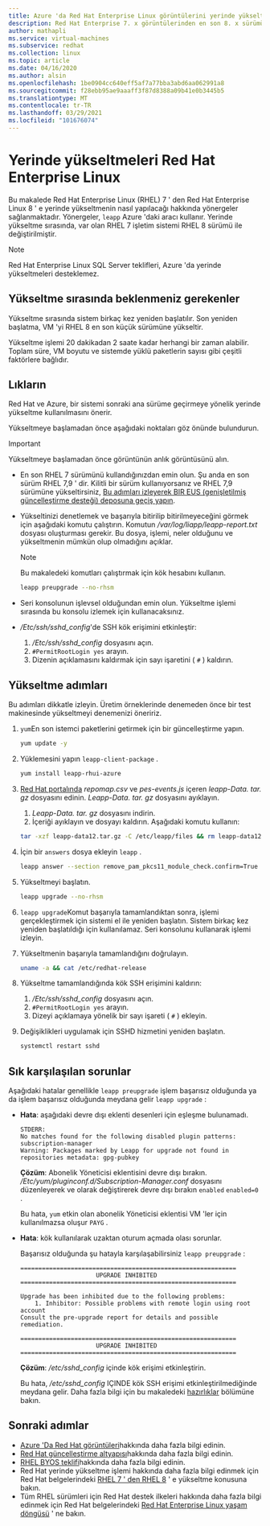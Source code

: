 ```yaml
---
title: Azure 'da Red Hat Enterprise Linux görüntülerini yerinde yükseltme
description: Red Hat Enterprise 7. x görüntülerinden en son 8. x sürümüne yerinde yükseltme yapmayı öğrenin.
author: mathapli
ms.service: virtual-machines
ms.subservice: redhat
ms.collection: linux
ms.topic: article
ms.date: 04/16/2020
ms.author: alsin
ms.openlocfilehash: 1be0904cc640eff5af7a77bba3abd6aa062991a8
ms.sourcegitcommit: f28ebb95ae9aaaff3f87d8388a09b41e0b3445b5
ms.translationtype: MT
ms.contentlocale: tr-TR
ms.lasthandoff: 03/29/2021
ms.locfileid: "101676074"
---
```

# <a name="red-hat-enterprise-linux-in-place-upgrades"></a>Yerinde yükseltmeleri Red Hat Enterprise Linux

Bu makalede Red Hat Enterprise Linux (RHEL) 7 ' den Red Hat Enterprise Linux 8 ' e yerinde yükseltmenin nasıl yapılacağı hakkında yönergeler sağlanmaktadır. Yönergeler, `leapp` Azure 'daki aracı kullanır. Yerinde yükseltme sırasında, var olan RHEL 7 işletim sistemi RHEL 8 sürümü ile değiştirilmiştir.

>[!Note] 
> Red Hat Enterprise Linux SQL Server teklifleri, Azure 'da yerinde yükseltmeleri desteklemez.

## <a name="what-to-expect-during-the-upgrade"></a>Yükseltme sırasında beklenmeniz gerekenler
Yükseltme sırasında sistem birkaç kez yeniden başlatılır. Son yeniden başlatma, VM 'yi RHEL 8 en son küçük sürümüne yükseltir. 

Yükseltme işlemi 20 dakikadan 2 saate kadar herhangi bir zaman alabilir. Toplam süre, VM boyutu ve sistemde yüklü paketlerin sayısı gibi çeşitli faktörlere bağlıdır.

## <a name="preparations"></a>Lıkların
Red Hat ve Azure, bir sistemi sonraki ana sürüme geçirmeye yönelik yerinde yükseltme kullanılmasını önerir. 

Yükseltmeye başlamadan önce aşağıdaki noktaları göz önünde bulundurun. 

>[!Important] 
> Yükseltmeye başlamadan önce görüntünün anlık görüntüsünü alın.

* En son RHEL 7 sürümünü kullandığınızdan emin olun. Şu anda en son sürüm RHEL 7,9 ' dir. Kilitli bir sürüm kullanıyorsanız ve RHEL 7,9 sürümüne yükseltirsiniz, [Bu adımları izleyerek BIR EUS (genişletilmiş güncelleştirme desteği) deposuna geçiş yapın](./redhat-rhui.md#switch-a-rhel-7x-vm-back-to-non-eus-remove-a-version-lock).

* Yükseltinizi denetlemek ve başarıyla bitirilip bitirilmeyeceğini görmek için aşağıdaki komutu çalıştırın. Komutun */var/log/liapp/leapp-report.txt* dosyası oluşturması gerekir. Bu dosya, işlemi, neler olduğunu ve yükseltmenin mümkün olup olmadığını açıklar.

    >[!NOTE]
    > Bu makaledeki komutları çalıştırmak için kök hesabını kullanın. 

    ```bash
    leapp preupgrade --no-rhsm
    ```
* Seri konsolunun işlevsel olduğundan emin olun. Yükseltme işlemi sırasında bu konsolu izlemek için kullanacaksınız.

* */Etc/ssh/sshd_config*'de SSH kök erişimini etkinleştir:
    1. */Etc/ssh/sshd_config* dosyasını açın.
    1. `#PermitRootLogin yes` arayın.
    1. Dizenin açıklamasını kaldırmak için sayı işaretini ( `#` ) kaldırın.

## <a name="upgrade-steps"></a>Yükseltme adımları

Bu adımları dikkatle izleyin. Üretim örneklerinde denemeden önce bir test makinesinde yükseltmeyi denemenizi öneririz.

1. `yum`En son istemci paketlerini getirmek için bir güncelleştirme yapın.
    ```bash
    yum update -y
    ```

1. Yüklemesini yapın `leapp-client-package` .
    ```bash
    yum install leapp-rhui-azure
    ```
    
1. [Red Hat portalında](https://access.redhat.com/articles/3664871) *repomap.csv* ve *pes-events.js* içeren *leapp-Data. tar. gz* dosyasını edinin. *Leapp-Data. tar. gz* dosyasını ayıklayın.
    1. *Leapp-Data. tar. gz* dosyasını indirin.
    1. İçeriği ayıklayın ve dosyayı kaldırın. Aşağıdaki komutu kullanın:
    ```bash
    tar -xzf leapp-data12.tar.gz -C /etc/leapp/files && rm leapp-data12.tar.gz
    ```

1. İçin bir `answers` dosya ekleyin `leapp` .
    ```bash
    leapp answer --section remove_pam_pkcs11_module_check.confirm=True --add
    ``` 

1. Yükseltmeyi başlatın.
    ```bash
    leapp upgrade --no-rhsm
    ```
1.  `leapp upgrade`Komut başarıyla tamamlandıktan sonra, işlemi gerçekleştirmek için sistemi el ile yeniden başlatın. Sistem birkaç kez yeniden başlatıldığı için kullanılamaz. Seri konsolunu kullanarak işlemi izleyin.

1.  Yükseltmenin başarıyla tamamlandığını doğrulayın.
    ```bash
    uname -a && cat /etc/redhat-release
    ```

1. Yükseltme tamamlandığında kök SSH erişimini kaldırın:
    1. */Etc/ssh/sshd_config* dosyasını açın.
    1. `#PermitRootLogin yes` arayın.
    1. Dizeyi açıklamaya yönelik bir sayı işareti ( `#` ) ekleyin.

1. Değişiklikleri uygulamak için SSHD hizmetini yeniden başlatın.
    ```bash
    systemctl restart sshd
    ```
## <a name="common-problems"></a>Sık karşılaşılan sorunlar

Aşağıdaki hatalar genellikle `leapp preupgrade` işlem başarısız olduğunda ya da işlem başarısız olduğunda meydana gelir `leapp upgrade` :

* **Hata**: aşağıdaki devre dışı eklenti desenleri için eşleşme bulunamadı.

    ```plaintext
    STDERR:
    No matches found for the following disabled plugin patterns: subscription-manager
    Warning: Packages marked by Leapp for upgrade not found in repositories metadata: gpg-pubkey
    ```

    **Çözüm**: Abonelik Yöneticisi eklentisini devre dışı bırakın. */Etc/yum/pluginconf.d/Subscription-Manager.conf* dosyasını düzenleyerek ve olarak değiştirerek devre dışı bırakın `enabled` `enabled=0` .

    Bu hata, `yum` etkin olan abonelik Yöneticisi eklentisi VM 'ler için kullanılmazsa oluşur `PAYG` .

* **Hata**: kök kullanılarak uzaktan oturum açmada olası sorunlar.

    Başarısız olduğunda şu hatayla karşılaşabilirsiniz `leapp preupgrade` :

    ```structured-text
    ============================================================
                         UPGRADE INHIBITED
    ============================================================
    
    Upgrade has been inhibited due to the following problems:
        1. Inhibitor: Possible problems with remote login using root account
    Consult the pre-upgrade report for details and possible remediation.
    
    ============================================================
                         UPGRADE INHIBITED
    ============================================================
    ```
    **Çözüm**: */etc/sshd_config* içinde kök erişimi etkinleştirin.

    Bu hata, */etc/sshd_config* IÇINDE kök SSH erişimi etkinleştirilmediğinde meydana gelir. Daha fazla bilgi için bu makaledeki [hazırlıklar](#preparations) bölümüne bakın. 


## <a name="next-steps"></a>Sonraki adımlar
* [Azure 'Da Red Hat görüntüleri](./redhat-images.md)hakkında daha fazla bilgi edinin.
* [Red Hat güncelleştirme altyapısı](./redhat-rhui.md)hakkında daha fazla bilgi edinin.
* [RHEL BYOS teklifi](./byos.md)hakkında daha fazla bilgi edinin.
* Red Hat yerinde yükseltme işlemi hakkında daha fazla bilgi edinmek için Red Hat belgelerindeki [RHEL 7 ' den RHEL 8](https://access.redhat.com/documentation/en-us/red_hat_enterprise_linux/8/html-single/upgrading_from_rhel_7_to_rhel_8/index) ' e yükseltme konusuna bakın.
* Tüm RHEL sürümleri için Red Hat destek ilkeleri hakkında daha fazla bilgi edinmek için Red Hat belgelerindeki [Red Hat Enterprise Linux yaşam döngüsü](https://access.redhat.com/support/policy/updates/errata) ' ne bakın.